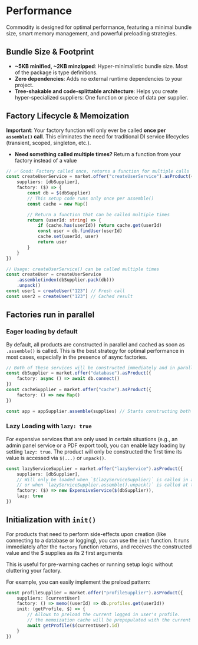 # Performance

Commodity is designed for optimal performance, featuring a minimal bundle size, smart memory management, and powerful preloading strategies.

## Bundle Size & Footprint

-   **~5KB minified, ~2KB minzipped**: Hyper-minimalistic bundle size. Most of the package is type definitions.
-   **Zero dependencies**: Adds no external runtime dependencies to your project.
-   **Tree-shakable and code-splittable architecture**: Helps you create hyper-specialized suppliers: One function or piece of data per supplier.

## Factory Lifecycle & Memoization

**Important**: Your factory function will only ever be called **once per `assemble()` call**. This eliminates the need for traditional DI service lifecycles (transient, scoped, singleton, etc.).

-   **Need something called multiple times?** Return a function from your factory instead of a value

```typescript
// ✅ Good: Factory called once, returns a function for multiple calls
const createUserService = market.offer("createUserService").asProduct({
    suppliers: [dbSupplier],
    factory: ($) => {
        const db = $(dbSupplier)
        // This setup code runs only once per assemble()
        const cache = new Map()

        // Return a function that can be called multiple times
        return (userId: string) => {
            if (cache.has(userId)) return cache.get(userId)
            const user = db.findUser(userId)
            cache.set(userId, user)
            return user
        }
    }
})

// Usage: createUserService() can be called multiple times
const createUser = createUserService
    .assemble(index(dbSupplier.pack(db)))
    .unpack()
const user1 = createUser("123") // Fresh call
const user2 = createUser("123") // Cached result
```

## Factories run in parallel

### Eager loading by default

By default, all products are constructed in parallel and cached as soon as `.assemble()` is called. This is the best strategy for optimal performance in most cases, especially in the presence of async factories.

```typescript
// Both of these services will be constructed immediately and in parallel
const dbSupplier = market.offer("database").asProduct({
    factory: async () => await db.connect()
})
const cacheSupplier = market.offer("cache").asProduct({
    factory: () => new Map()
})

const app = appSupplier.assemble(supplies) // Starts constructing both at once
```

### Lazy Loading with `lazy: true`

For expensive services that are only used in certain situations (e.g., an admin panel service or a PDF export tool), you can enable lazy loading by setting `lazy: true`. The product will only be constructed the first time its value is accessed via `$(...)` or `unpack()`.

```typescript
const lazyServiceSupplier = market.offer("lazyService").asProduct({
    suppliers: [dbSupplier],
    // Will only be loaded when `$(lazyServiceSupplier)` is called in another service,
    // or when `lazyServiceSupplier.assemble().unpack()` is called at the entry point.
    factory: ($) => new ExpensiveService($(dbSupplier)),
    lazy: true
})
```

## Initialization with `init()`

For products that need to perform side-effects upon creation (like connecting to a database or logging), you can use the `init` function. It runs immediately after the `factory` function returns, and receives the constructed value and the $ supplies as its 2 first arguments

This is useful for pre-warming caches or running setup logic without cluttering your factory.

For example, you can easily implement the preload pattern:

```typescript
const profileSupplier = market.offer("profileSupplier").asProduct({
    suppliers: [currentUser]
    factory: () => memo((userId) => db.profiles.get(userId))
    init: (getProfile, $) => {
        // Allows to preload the current logged in user's profile.
        // the memoization cache will be prepopulated with the current user's profile if requested later.
        await getProfile($(currentUser).id)
    }
})
```

